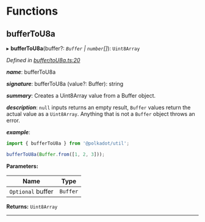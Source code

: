 

# Functions

<a id="buffertou8a"></a>

##  bufferToU8a

▸ **bufferToU8a**(buffer?: *`Buffer` | `number`[]*): `Uint8Array`

*Defined in [buffer/toU8a.ts:20](https://github.com/polkadot-js/common/blob/33f3ed5/packages/util/src/buffer/toU8a.ts#L20)*

*__name__*: bufferToU8a

*__signature__*: bufferToU8a (value?: Buffer): string

*__summary__*: Creates a Uint8Array value from a Buffer object.

*__description__*: `null` inputs returns an empty result, `Buffer` values return the actual value as a `Uint8Array`. Anything that is not a `Buffer` object throws an error.

*__example__*:   

```javascript
import { bufferToU8a } from '@polkadot/util';

bufferToU8a(Buffer.from([1, 2, 3]));
```

**Parameters:**

| Name | Type |
| ------ | ------ |
| `Optional` buffer | `Buffer` | `number`[] |

**Returns:** `Uint8Array`

___

